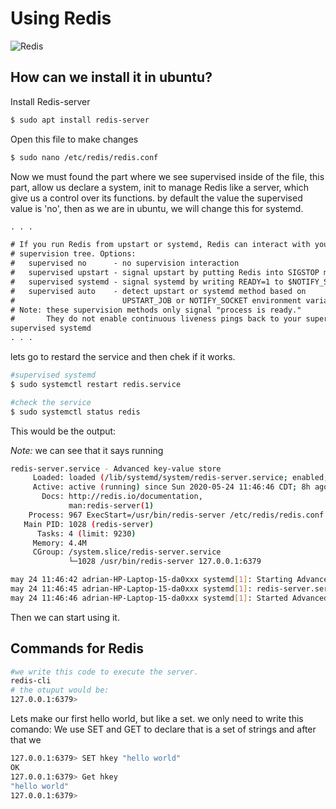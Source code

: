 <h1>Using Redis</h1>

![Redis](https://wikihosting.es/wp-content/uploads/2019/11/Redis-980x551.png)

<h2>How can we install it in ubuntu? </h2>

Install Redis-server

````Bash
$ sudo apt install redis-server
````
Open this file to make changes

````Bash
$ sudo nano /etc/redis/redis.conf
````
Now we must found the part where we see supervised inside of the file, this part, allow us declare a system, init to manage Redis
like a server, which give us a control over its functions. by default the value the supervised value is 'no', then as we are in ubuntu,
we will change this for systemd.

````txt
. . .

# If you run Redis from upstart or systemd, Redis can interact with your
# supervision tree. Options:
#   supervised no      - no supervision interaction
#   supervised upstart - signal upstart by putting Redis into SIGSTOP mode
#   supervised systemd - signal systemd by writing READY=1 to $NOTIFY_SOCKET
#   supervised auto    - detect upstart or systemd method based on
#                        UPSTART_JOB or NOTIFY_SOCKET environment variables
# Note: these supervision methods only signal "process is ready."
#       They do not enable continuous liveness pings back to your supervisor.
supervised systemd
. . .
````
lets go to restard the service and then chek if it works.

````Bash
#supervised systemd
$ sudo systemctl restart redis.service

#check the service
$ sudo systemctl status redis
````
This would be the output:

*Note:* we can see that it says running

````Bash
redis-server.service - Advanced key-value store
     Loaded: loaded (/lib/systemd/system/redis-server.service; enabled; vendor >
     Active: active (running) since Sun 2020-05-24 11:46:46 CDT; 8h ago
       Docs: http://redis.io/documentation,
             man:redis-server(1)
    Process: 967 ExecStart=/usr/bin/redis-server /etc/redis/redis.conf (code=ex>
   Main PID: 1028 (redis-server)
      Tasks: 4 (limit: 9230)
     Memory: 4.4M
     CGroup: /system.slice/redis-server.service
             └─1028 /usr/bin/redis-server 127.0.0.1:6379

may 24 11:46:42 adrian-HP-Laptop-15-da0xxx systemd[1]: Starting Advanced key-va>
may 24 11:46:45 adrian-HP-Laptop-15-da0xxx systemd[1]: redis-server.service: Ca>
may 24 11:46:46 adrian-HP-Laptop-15-da0xxx systemd[1]: Started Advanced key-val>
````
Then we can start using it.

<h2>Commands for Redis</h2>

````bash
#we write this code to execute the server.
redis-cli
# the otuput would be:
127.0.0.1:6379> 
````

Lets make our first hello world, but like a set. we only need to write this comando:
We use SET and GET to declare that is a set of strings and after that we 
````bash
127.0.0.1:6379> SET hkey "hello world"
OK
127.0.0.1:6379> Get hkey
"hello world"
127.0.0.1:6379> 

````



